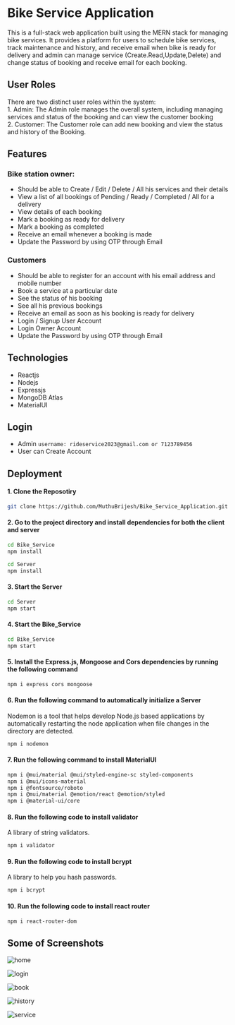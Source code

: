 
# Bike Service Application

This is a full-stack web application built using the MERN stack for managing bike services. It provides a platform for users to schedule bike services, track maintenance and history, and receive email when bike is ready for delivery and admin can manage service (Create.Read,Update,Delete) and change status of booking and receive email for each booking.

## User Roles
There are two distinct user roles within the system:  
    1. Admin: The Admin role manages the overall system, including managing services and status of the booking and can view the customer booking  
    2. Customer: The Customer role can add new booking and view the status and history of the Booking.

## Features

### Bike station owner:
- Should be able to Create / Edit / Delete / All his services and their details
- View a list of all bookings of Pending / Ready / Completed / All for a delivery 
- View details of each booking
- Mark a booking as ready for delivery
- Mark a booking as completed
- Receive an email whenever a booking is made
- Update the Password by using OTP through Email
### Customers
- Should be able to register for an account with his email address and mobile number
- Book a service at a particular date
- See the status of his booking
- See all his previous bookings
- Receive an email as soon as his booking is ready for delivery
- Login / Signup User Account
- Login Owner Account 
- Update the Password by using OTP through Email

## Technologies
- Reactjs
- Nodejs
- Expressjs
- MongoDB Atlas
- MaterialUI

## Login

- Admin 
`username: rideservice2023@gmail.com or 7123789456`
- User can Create Account  

## Deployment

#### 1. Clone the Reposotiry
```bash
git clone https://github.com/MuthuBrijesh/Bike_Service_Application.git
```
#### 2. Go to the project directory and install dependencies for both the client and server
```bash
cd Bike_Service
npm install
```
```bash
cd Server
npm install
```
#### 3. Start the Server
```bash
cd Server
npm start
```
#### 4. Start the Bike_Service
```bash
cd Bike_Service
npm start
```
#### 5. Install the Express.js, Mongoose and Cors dependencies by running the following command
```bash
npm i express cors mongoose  
```
#### 6. Run the following command to automatically initialize a Server
Nodemon is a tool that helps develop Node.js based applications by automatically restarting the node application when file changes in the directory are detected.
```bash
npm i nodemon
```
#### 7. Run the following command to install MaterialUI
```bash
npm i @mui/material @mui/styled-engine-sc styled-components
npm i @mui/icons-material
npm i @fontsource/roboto
npm i @mui/material @emotion/react @emotion/styled  
npm i @material-ui/core
```
#### 8. Run the following code to install validator 
A library of string validators.
```bash
npm i validator
```
#### 9. Run the following code to install bcrypt 
A library to help you hash passwords.
```bash
npm i bcrypt
```
#### 10. Run the following code to install react router  
```bash
npm i react-router-dom
```

## Some of Screenshots

![home](https://github.com/MuthuBrijesh/Bike_Service_Application/assets/81966663/dafc4e21-1451-439c-8558-54eff5bc7961)

![login](https://github.com/MuthuBrijesh/Bike_Service_Application/assets/81966663/0856fe1d-e8b9-4a69-b97a-7f53c35138aa)

![book](https://github.com/MuthuBrijesh/Bike_Service_Application/assets/81966663/2981e36e-d869-44dc-ba50-82e28fc67abe)

![history](https://github.com/MuthuBrijesh/Bike_Service_Application/assets/81966663/640a0b50-6955-4a3a-9ee4-ad24a010f553)

![service](https://github.com/MuthuBrijesh/Bike_Service_Application/assets/81966663/7f8ea71c-b2e2-408c-9acd-13f7bc26997e)

